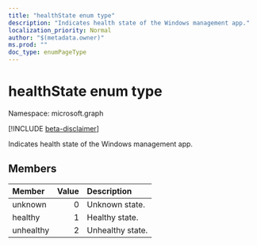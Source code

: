 ```yaml
---
title: "healthState enum type"
description: "Indicates health state of the Windows management app."
localization_priority: Normal
author: "$(metadata.owner)"
ms.prod: ""
doc_type: enumPageType
---
```


# healthState enum type

Namespace: microsoft.graph

[!INCLUDE [beta-disclaimer](../../includes/beta-disclaimer.md)]

Indicates health state of the Windows management app.

## Members

| Member    | Value | Description      |
| :-------- | ----: | :--------------- |
| unknown   | 0     | Unknown state.   |
| healthy   | 1     | Healthy state.   |
| unhealthy | 2     | Unhealthy state. |
